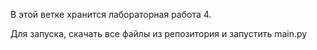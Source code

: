 В этой ветке хранится лабораторная работа 4.


Для запуска, скачать все файлы из репозитория и запустить main.py 
